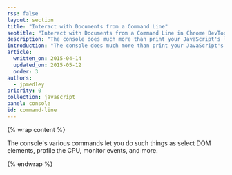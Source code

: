 ```yaml
---
rss: false
layout: section
title: "Interact with Documents from a Command Line"
seotitle: "Interact with Documents from a Command Line in Chrome DevTools"
description: "The console does much more than print your JavaScript's log statements."
introduction: "The console does much more than print your JavaScript's log statements.  It's a full-fledged terminal you can use on your page during development."
article:
  written_on: 2015-04-14
  updated_on: 2015-05-12
  order: 3
authors:
  - jpmedley
priority: 0
collection: javascript
panel: console
id: command-line
---
```


{% wrap content %}

The console's various commands let you do such things as select DOM elements, profile the CPU, monitor events, and more.

{% endwrap %}
